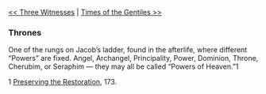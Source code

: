 [<< Three Witnesses](Three%20Witnesses)  |  [Times of the Gentiles >>](Times%20of%20the%20Gentiles)

### Thrones
One of the rungs on Jacob’s ladder, found in the afterlife, where different “Powers” are fixed. Angel, Archangel, Principality, Power, Dominion, Throne, Cherubim, or Seraphim — they may all be called “Powers of Heaven.”1



1
[Preserving the Restoration](#), 173.
